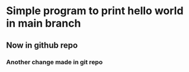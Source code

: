 # Simple program to print hello world in main branch
## Now in github repo
### Another change made in git repo

